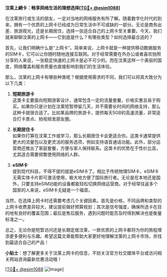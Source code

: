 **汶莱上網卡：畅享网络生活的理想选择[[TG💪+ @esim1088](https://t.me/s/esim1088)]**

在汶莱旅行或生活的朋友，一定对当地的网络服务有所了解。随着数字化时代的到来，拥有一个优质的上网卡已经成为日常生活中不可或缺的一部分。无论是商务出差、旅游观光，还是长期居住，选择一张适合自己的上网卡至关重要。今天，我们就来聊聊汶莱的上网卡——它到底是什么？有哪些类型？如何选择最合适的？

首先，让我们明确什么是“上网卡”。简单来说，上网卡就是一种提供移动数据服务的SIM卡，它可以让你随时随地连接互联网。对于经常需要在外办公或者喜欢拍照分享的人来说，一张稳定快速的上网卡是必不可少的。而在汶莱这样一个美丽的国度，网络覆盖和服务质量也直接影响到我们的生活体验。

那么，汶莱的上网卡有哪些种类呢？根据使用需求的不同，我们可以将其大致分为以下几类：

1. **短期旅游卡**  
这类卡主要面向短期游客设计，通常包含一定的流量套餐，价格实惠且易于购买。如果你只是计划在汶莱短暂停留几天，并不需要长时间的网络支持，那么这种卡就很合适了。比如某品牌的旅游卡，提供每天5GB的高速流量，非常适合打卡景点、拍视频发朋友圈。

2. **长期居住卡**  
如果你打算在汶莱工作或学习，那么长期居住卡会更适合你。这类卡通常提供更大的流量包以及更灵活的服务选项，例如支持语音通话功能。此外，部分运营商还推出了家庭套餐，方便与家人保持联系。这类卡的优势在于性价比高，尤其适合需要频繁使用网络的人群。

3. **eSIM卡**  
提到现代科技，不得不提的就是eSIM卡了。相比于传统物理SIM卡，eSIM卡无需实体卡片即可激活使用，极大地方便了国际旅行者。无论是在本地还是国外，只要支持eSIM功能的设备都能轻松切换网络运营商。对于经常往返多个国家的人来说，eSIM卡无疑是一个福音。

当然，在选择上网卡时还需要考虑几个关键因素。首先是价格，不同品牌和类型的上网卡收费差异较大，建议提前做好预算规划；其次是信号强度，确保所选卡在目的地有良好的覆盖范围；最后是售后服务，遇到问题时能否及时得到解决也是衡量标准之一。

总之，无论你是短暂访问还是长期定居汶莱，一款优质的上网卡都将为你的旅程增添更多便利与乐趣。希望这篇文章能帮助大家更好地理解汶莱的上网卡市场，并找到最适合自己的产品！

**小贴士**：想了解更多关于汶莱上网卡的信息，不妨关注官方社交媒体平台或访问相关网站咨询最新优惠活动哦！  

[[TG💪+ @esim1088](https://t.me/s/esim1088) ![Image](https://i.postimg.cc/4NQfJmqS/Snipaste-2025-05-13-00-14-12.png)]